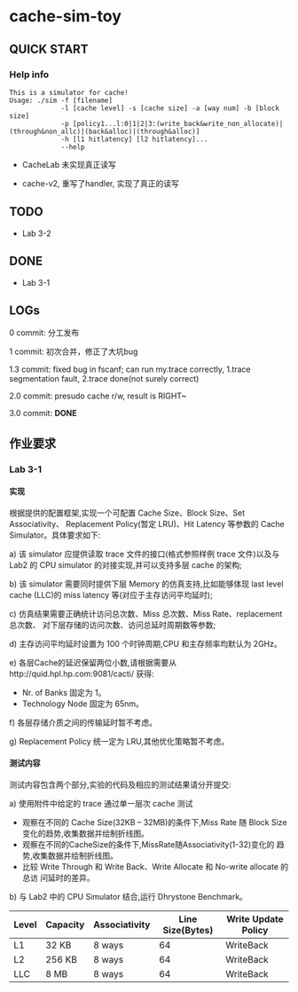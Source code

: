 # cache-sim-toy

## QUICK START

### Help info

    This is a simulator for cache!
    Usage: ./sim -f [filename]
                 -l [cache level] -s [cache size] -a [way num] -b [block size]
                 -p [policy1...l:0|1|2|3:(write_back&write_non_allocate)|(through&non_allc)|(back&alloc)|(through&alloc)]
                 -h [l1 hitlatency] [l2 hitlatency]...
                 --help

* CacheLab 未实现真正读写

* cache-v2, 重写了handler, 实现了真正的读写

## TODO

* Lab 3-2


## DONE

* Lab 3-1


## LOGs

0 commit: 分工发布

1 commit: 初次合并，修正了大坑bug 

1.3 commit: fixed bug in fscanf; can run my.trace correctly, 1.trace segmentation fault, 2.trace done(not surely correct)

2.0 commit: presudo cache r/w, result is RIGHT~

3.0 commit: **DONE**


## 作业要求

### Lab 3-1

#### 实现
根据提供的配置框架,实现一个可配置 Cache Size、Block Size、Set Associativity、 Replacement Policy(暂定 LRU)、Hit Latency 等参数的 Cache Simulator。具体要求如下:

a) 该 simulator 应提供读取 trace 文件的接口(格式参照样例 trace 文件)以及与 Lab2 的 CPU simulator 的对接实现,并可以支持多层 cache 的架构;

b) 该 simulator 需要同时提供下层 Memory 的仿真支持,比如能够体现 last level cache (LLC)的 miss latency 等(对应于主存访问平均延时);

c) 仿真结果需要正确统计访问总次数、Miss 总次数、Miss Rate、replacement 总次数、 对下层存储的访问次数、访问总延时周期数等参数;

d) 主存访问平均延时设置为 100 个时钟周期,CPU 和主存频率均默认为 2GHz。

e) 各层Cache的延迟保留两位小数,请根据需要从http://quid.hpl.hp.com:9081/cacti/
获得:

*	Nr. of Banks 固定为 1。
*	Technology Node 固定为 65nm。
	
f) 各层存储介质之间的传输延时暂不考虑。

g) Replacement Policy 统一定为 LRU,其他优化策略暂不考虑。

#### 测试内容
测试内容包含两个部分,实验的代码及相应的测试结果请分开提交:

a) 使用附件中给定的 trace 通过单一层次 cache 测试

* 观察在不同的 Cache Size(32KB – 32MB)的条件下,Miss Rate 随 Block Size 变化的趋势,收集数据并绘制折线图。
* 观察在不同的CacheSize的条件下,MissRate随Associativity(1-32)变化的 趋势,收集数据并绘制折线图。
* 比较 Write Through 和 Write Back、Write Allocate 和 No-write allocate 的总访 问延时的差异。


b) 与 Lab2 中的 CPU Simulator 结合,运行 Dhrystone Benchmark。

Level | Capacity | Associativity | Line Size(Bytes)|Write Update Policy
------|----------|---------------|-----------------|----------
L1 | 32 KB |8 ways | 64 | WriteBack
L2 | 256 KB |8 ways | 64 | WriteBack
LLC | 8 MB | 8 ways | 64 | WriteBack
